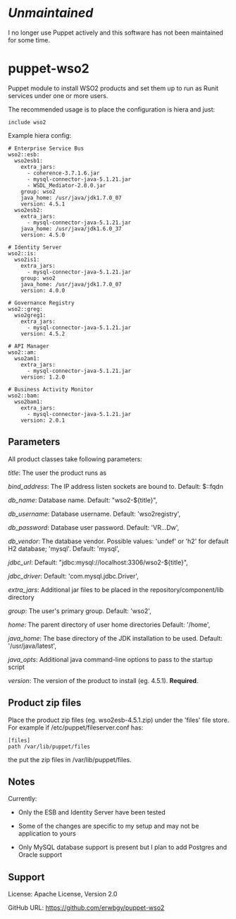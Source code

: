 # _Unmaintained_

I no longer use Puppet actively and this software has not been maintained for some time.

# puppet-wso2

Puppet module to install WSO2 products and set them up to run as Runit services
under one or more users.

The recommended usage is to place the configuration is hiera and just:

    include wso2

Example hiera config:

    # Enterprise Service Bus
    wso2::esb:
      wso2esb1:
        extra_jars:
          - coherence-3.7.1.6.jar
          - mysql-connector-java-5.1.21.jar
          - WSDL_Mediator-2.0.0.jar
        group: wso2
        java_home: /usr/java/jdk1.7.0_07
        version: 4.5.1
      wso2esb2:
        extra_jars:
          - mysql-connector-java-5.1.21.jar
        java_home: /usr/java/jdk1.6.0_37
        version: 4.5.0
    
    # Identity Server
    wso2::is:
      wso2is1:
        extra_jars:
          - mysql-connector-java-5.1.21.jar
        group: wso2
        java_home: /usr/java/jdk1.7.0_07
        version: 4.0.0
    
    # Governance Registry
    wso2::greg:
      wso2greg1:
        extra_jars:
          - mysql-connector-java-5.1.21.jar
        version: 4.5.2
    
    # API Manager
    wso2::am:
      wso2am1:
        extra_jars:
          - mysql-connector-java-5.1.21.jar
        version: 1.2.0
    
    # Business Activity Monitor
    wso2::bam:
      wso2bam1:
        extra_jars:
          - mysql-connector-java-5.1.21.jar
        version: 2.0.1

## Parameters

All product classes take following parameters:

*title*: The user the product runs as

*bind_address*: The IP address listen sockets are bound to. Default: $::fqdn

*db_name*: Database name. Default: "wso2-${title}",

*db_username*: Database username. Default: 'wso2registry',

*db_password*: Database user password. Default: 'VR...Dw',

*db_vendor*: The database vendor. Possible values: 'undef' or 'h2' for default H2 database; 'mysql'. Default: 'mysql',

*jdbc_url*: Default: "jdbc:mysql://localhost:3306/wso2-${title}",

*jdbc_driver*: Default: 'com.mysql.jdbc.Driver',

*extra_jars*: Additional jar files to be placed in the repository/component/lib directory

*group*: The user's primary group. Default: 'wso2',

*home*: The parent directory of user home directories Default: '/home',

*java_home*: The base directory of the JDK installation to be used. Default: '/usr/java/latest',

*java_opts*: Additional java command-line options to pass to the startup script

*version*: The version of the product to install (eg. 4.5.1). **Required**.

## Product zip files

Place the product zip files (eg. wso2esb-4.5.1.zip) under the 'files' file store.  For example if /etc/puppet/fileserver.conf has:

    [files]
    path /var/lib/puppet/files

the put the zip files in /var/lib/puppet/files.

## Notes

Currently:

* Only the ESB and Identity Server have been tested

* Some of the changes are specific to my setup and may not be application to yours

* Only MySQL database support is present but I plan to add Postgres and Oracle support

## Support

License: Apache License, Version 2.0

GitHub URL: https://github.com/erwbgy/puppet-wso2
